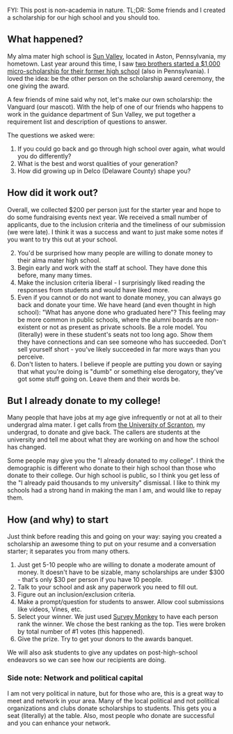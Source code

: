 
FYI: This post is non-academia in nature.  TL;DR: Some friends and I created a scholarship for our high school and you should too.

## What happened?
My alma mater high school is [Sun Valley](http://www.pdsd.org/Domain/92), located in Aston, Pennsylvania, my hometown.  Last year around this time, I saw [two brothers started a $1,000 micro-scholarship for their former high school](http://makezine.com/2013/05/20/making-maker-scholarships/)  (also in Pennsylvania).  I loved the idea: be the other person on the scholarship award ceremony, the one giving the award.  

A few friends of mine said why not, let's make our own scholarship: the Vanguard (our mascot). With the help of one of our friends who happens to work in the guidance department of Sun Valley, we put together a requirement list and description of questions to answer.  

The questions we asked were:

1.  If you could go back and go through high school over again, what would you do differently?
2.  What is the best and worst qualities of your generation?
3.  How did growing up in Delco (Delaware County) shape you?


## How did it work out?

Overall, we collected $200 per person just for the starter year and hope to do some fundraising events next year.  We received a small number of applicants, due to the inclusion criteria and the timeliness of our submission (we were late).  I think it was a success and want to just make some notes if you want to try this out at your school.  

2.  You'd be surprised how many people are willing to donate money to their alma mater high school.    
3.  Begin early and work with the staff at school.  They have done this before, many many times.
4.  Make the inclusion criteria liberal - I surprisingly liked reading the responses from students and would have liked more.
5.  Even if you cannot or do not want to donate money, you can always go back and donate your time.  We have heard (and even thought in high school): "What has anyone done who graduated here"?  This feeling may be more common in public schools, where the alumni boards are non-existent or not as present as private schools.  Be a role model.  You (literally) were in these student's seats not too long ago.  Show them they have connections and can see someone who has succeeded.  Don't sell yourself short - you've likely succeeded in far more ways than you perceive.  
6.  Don't listen to haters.  I believe if people are putting you down or saying that what you're doing is "dumb" or something else derogatory, they've got some stuff going on.  Leave them and their words be.



## But I already donate to my college!
Many people that have jobs at my age give infrequently or not at all to their undergrad alma mater.  I get calls from [the University of Scranton](http://www.scranton.edu/), my undergrad, to donate and give back.  The callers are students at the university and tell me about what they are working on and how the school has changed.  

Some people may give you the "I already donated to my college". I think the demographic is different who donate to their high school than those who donate to their college.  Our high school is public, so I think you get less of the "I already paid thousands to my university" dismissal.  I like to think my schools had a strong hand in making the man I am, and would like to repay them. 

## How (and why) to start
Just think before reading this and going on your way: saying you created a scholarship an awesome thing to put on your resume and a conversation starter; it separates you from many others.

1.  Just get 5-10 people who are willing to donate a moderate amount of money.  It doesn't have to be sizable, many scholarships are under $300 - that's only $30 per person if you have 10 people.  
2.  Talk to your school and ask any paperwork you need to fill out.  
3.  Figure out an inclusion/exclusion criteria.
4.  Make a prompt/question for students to answer.  Allow cool submissions like videos, Vines, etc.
5.  Select your winner.  We just used [Survey Monkey](https://www.surveymonkey.com/) to have each person rank the winner.  We chose the best ranking as the top.  Ties were broken by total number of #1 votes (this happened). 
6.  Give the prize.  Try to get your donors to the awards banquet.

We will also ask students to give any updates on post-high-school endeavors so we can see how our recipients are doing.

### Side note: Network and political capital
I am not very political in nature, but for those who are, this is a great way to meet and network in your area.  Many of the local political and not political organizations and clubs donate scholarships to students.  This gets you a seat (literally) at the table.  Also, most people who donate are successful and you can enhance your network.  




